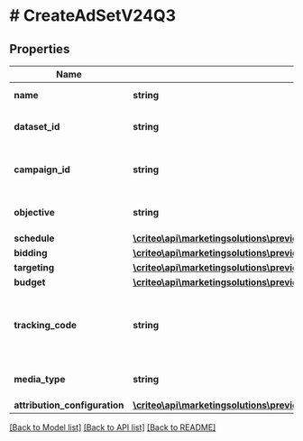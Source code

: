# # CreateAdSetV24Q3

## Properties

Name | Type | Description | Notes
------------ | ------------- | ------------- | -------------
**name** | **string** | Name of the ad set |
**dataset_id** | **string** | Dataset id of this ad set |
**campaign_id** | **string** | Campaign id this ad set belongs to |
**objective** | **string** | Objective of the ad set |
**schedule** | [**\criteo\api\marketingsolutions\preview\Model\CreateAdSetScheduleV24Q3**](CreateAdSetScheduleV24Q3.md) |  |
**bidding** | [**\criteo\api\marketingsolutions\preview\Model\CreateAdSetBiddingV24Q3**](CreateAdSetBiddingV24Q3.md) |  |
**targeting** | [**\criteo\api\marketingsolutions\preview\Model\CreateAdSetTargetingV24Q3**](CreateAdSetTargetingV24Q3.md) |  |
**budget** | [**\criteo\api\marketingsolutions\preview\Model\CreateAdSetBudgetV24Q3**](CreateAdSetBudgetV24Q3.md) |  |
**tracking_code** | **string** | The click tracking code associated to this Ad Set. |
**media_type** | **string** | Media type for the ad set |
**attribution_configuration** | [**\criteo\api\marketingsolutions\preview\Model\CreateAdSetAttributionConfigurationV24Q3**](CreateAdSetAttributionConfigurationV24Q3.md) |  | [optional]

[[Back to Model list]](../../README.md#models) [[Back to API list]](../../README.md#endpoints) [[Back to README]](../../README.md)
